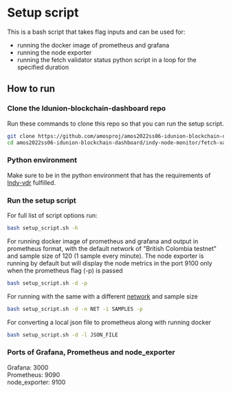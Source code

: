 # Setup script
This is a bash script that takes flag inputs and can be used for:
- running the docker image of prometheus and grafana 
- running the node exporter
- running the fetch validator status python script in  a loop for the specified duration

## How to run
### Clone the Idunion-blockchain-dashboard repo
Run these commands to clone this repo so that you can run the setup script.

```bash
git clone https://github.com/amosproj/amos2022ss06-idunion-blockchain-dashboard.git
cd amos2022ss06-idunion-blockchain-dashboard/indy-node-monitor/fetch-validator-status

```
### Python environment
Make sure to be in the python environment that has the requirements of [Indy-vdr](https://github.com/amosproj/amos2022ss06-idunion-blockchain-dashboard/blob/main/indy-node-monitor/fetch-validator-status/install_indy-vdr.md) fulfilled.

### Run the setup script
For full list of script options run:
```bash
bash setup_script.sh -h 
```

For running docker image of prometheus and grafana and output in prometheus format, 
with the default network of "British Colombia testnet" and sample size of 
120 (1 sample every minute). The node exporter is running by default but will
display the node metrics in the port 9100 only when the prometheus flag (-p) is passed 
```bash
bash setup_script.sh -d -p
```

For running with the same with a different [network](https://github.com/amosproj/amos2022ss06-idunion-blockchain-dashboard/blob/main/indy-node-monitor/fetch-validator-status/networks.json)
and sample size
```bash
bash setup_script.sh -d -n NET -i SAMPLES -p
```

For converting a local json file to prometheus along with running docker
```bash
bash setup_script.sh -d -l JSON_FILE  
```
### Ports of Grafana, Prometheus and node_exporter
Grafana: 3000 \
Prometheus: 9090 \
node_exporter: 9100
